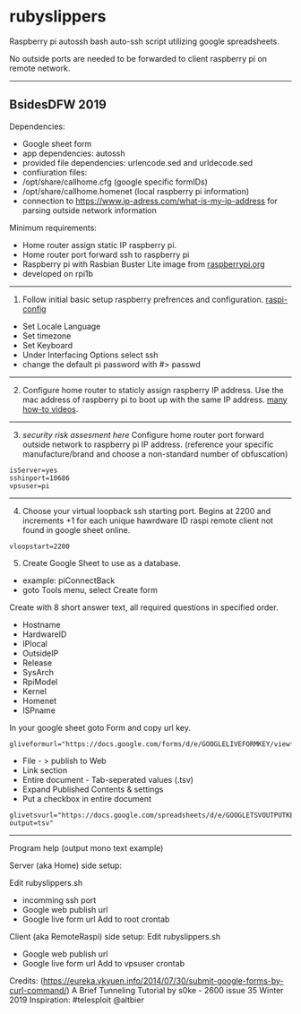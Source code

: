 # rubyslippers
Raspberry pi autossh bash auto-ssh script utilizing google spreadsheets.

No outside ports are needed to be forwarded to client raspberry pi on remote network.

----
BsidesDFW 2019
----

Dependencies:
* Google sheet form
* app dependencies: autossh
* provided file dependencies: urlencode.sed and urldecode.sed
* confiuration files:
* /opt/share/callhome.cfg				(google specific formIDs)
* /opt/share/callhome.homenet		(local raspberry pi information)
* connection to https://www.ip-adress.com/what-is-my-ip-address for parsing outside network information

Minimum requirements: 
* Home router assign static IP raspberry pi.
* Home router port forward ssh to raspberry pi
* Raspberry pi with Rasbian Buster Lite image from [raspberrypi.org](https://www.raspberrypi.org/downloads/raspbian/ "raspberrypi.org")
* developed on rpi1b

----
1. Follow initial basic setup raspberry prefrences and configuration.  [raspi-config](https://www.raspberrypi.org/documentation/configuration/raspi-config.md)
*	Set Locale Language
*	Set timezone
*	Set Keyboard
*	Under Interfacing Options select ssh
*	change the default pi password with #> passwd
	
----
2. Configure home router to staticly assign raspberry IP address. Use the mac address of raspberry pi to boot up with the same IP address. [many how-to videos](https://www.google.com/search?q=setup+static+ip+home+router+raspberry+pi&source=lnms&tbm=vid "many how-to videos").
----
3. *security risk assesment here* Configure home router port forward outside network to raspberry pi IP address. (reference your specific manufacture/brand and choose a non-standard number of obfuscation)
~~~~
isServer=yes
sshinport=10686
vpsuser=pi
~~~~
----
4. Choose your virtual loopback ssh starting port.  Begins at 2200 and increments +1 for each unique hawrdware ID raspi remote client not found in google sheet online.  
~~~~
vloopstart=2200
~~~~

5. Create Google Sheet to use as a database.

* example: piConnectBack
* goto Tools menu, select Create form

Create with 8 short answer text, all required questions in specified order.

* Hostname
* HardwareID
* IPlocal
* OutsideIP
* Release
* SysArch
* RpiModel
* Kernel
* Homenet
* ISPname

In your google sheet goto Form and copy url key. 
~~~~
gliveformurl="https://docs.google.com/forms/d/e/GOOGLELIVEFORMKEY/viewform"
~~~~

* File - > publish to Web
* Link section
* Entire document - Tab-seperated values (.tsv)
* Expand Published Contents & settings
* Put a checkbox in entire document 

~~~~
glivetsvurl="https://docs.google.com/spreadsheets/d/e/GOOGLETSVOUTPUTKEY/pub?output=tsv"
~~~~

----
Program help (output mono text example)

Server (aka Home) side setup:

Edit rubyslippers.sh
* incomming ssh port
* Google web publish url
* Google live form url
Add to root crontab

Client (aka RemoteRaspi) side setup:
Edit rubyslippers.sh
* Google web publish url
* Google live form url
Add to vpsuser crontab



Credits:
(https://eureka.ykyuen.info/2014/07/30/submit-google-forms-by-curl-command/)
A Brief Tunneling Tutorial by s0ke - 2600 issue 35 Winter 2019
Inspiration:
#telesploit @altbier


